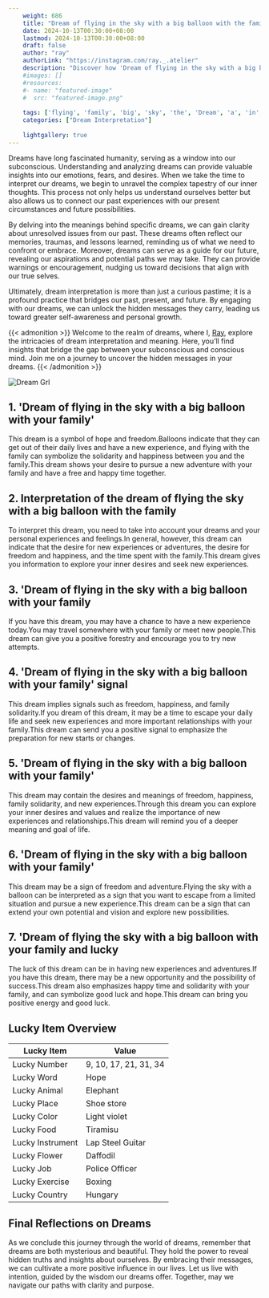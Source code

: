 ```yaml
---
    weight: 686
    title: "Dream of flying in the sky with a big balloon with the family"  # Assuming 'title' column exists
    date: 2024-10-13T00:30:00+08:00
    lastmod: 2024-10-13T00:30:00+08:00
    draft: false
    author: "ray"
    authorLink: "https://instagram.com/ray._.atelier"
    description: "Discover how 'Dream of flying in the sky with a big balloon with the family' can interpret your future and uncover its significant meanings in your life."
    #images: []
    #resources:
    #- name: "featured-image"
    #  src: "featured-image.png"
    
    tags: ['flying', 'family', 'big', 'sky', 'the', 'Dream', 'a', 'in', 'of', 'with', 'balloon']
    categories: ["Dream Interpretation"]
    
    lightgallery: true
---
```

    
Dreams have long fascinated humanity, serving as a window into our subconscious. Understanding and analyzing dreams can provide valuable insights into our emotions, fears, and desires. When we take the time to interpret our dreams, we begin to unravel the complex tapestry of our inner thoughts. This process not only helps us understand ourselves better but also allows us to connect our past experiences with our present circumstances and future possibilities.

By delving into the meanings behind specific dreams, we can gain clarity about unresolved issues from our past. These dreams often reflect our memories, traumas, and lessons learned, reminding us of what we need to confront or embrace. Moreover, dreams can serve as a guide for our future, revealing our aspirations and potential paths we may take. They can provide warnings or encouragement, nudging us toward decisions that align with our true selves.

Ultimately, dream interpretation is more than just a curious pastime; it is a profound practice that bridges our past, present, and future. By engaging with our dreams, we can unlock the hidden messages they carry, leading us toward greater self-awareness and personal growth.

{{< admonition >}}
Welcome to the realm of dreams, where I, [Ray](https://instagram.com/ray._.atelier), explore the intricacies of dream interpretation and meaning. Here, you’ll find insights that bridge the gap between your subconscious and conscious mind. Join me on a journey to uncover the hidden messages in your dreams.
{{< /admonition >}}

![Dream Grl](https://cdn.pixabay.com/photo/2017/11/02/03/35/gothic-2910057_1280.jpg "Dream Grl")

## 1. 'Dream of flying in the sky with a big balloon with your family'
This dream is a symbol of hope and freedom.Balloons indicate that they can get out of their daily lives and have a new experience, and flying with the family can symbolize the solidarity and happiness between you and the family.This dream shows your desire to pursue a new adventure with your family and have a free and happy time together.

## 2. Interpretation of the dream of flying the sky with a big balloon with the family
To interpret this dream, you need to take into account your dreams and your personal experiences and feelings.In general, however, this dream can indicate that the desire for new experiences or adventures, the desire for freedom and happiness, and the time spent with the family.This dream gives you information to explore your inner desires and seek new experiences.

## 3. 'Dream of flying in the sky with a big balloon with your family
If you have this dream, you may have a chance to have a new experience today.You may travel somewhere with your family or meet new people.This dream can give you a positive forestry and encourage you to try new attempts.

## 4. 'Dream of flying in the sky with a big balloon with your family' signal
This dream implies signals such as freedom, happiness, and family solidarity.If you dream of this dream, it may be a time to escape your daily life and seek new experiences and more important relationships with your family.This dream can send you a positive signal to emphasize the preparation for new starts or changes.

## 5. 'Dream of flying in the sky with a big balloon with your family'
This dream may contain the desires and meanings of freedom, happiness, family solidarity, and new experiences.Through this dream you can explore your inner desires and values and realize the importance of new experiences and relationships.This dream will remind you of a deeper meaning and goal of life.

## 6. 'Dream of flying in the sky with a big balloon with your family'
This dream may be a sign of freedom and adventure.Flying the sky with a balloon can be interpreted as a sign that you want to escape from a limited situation and pursue a new experience.This dream can be a sign that can extend your own potential and vision and explore new possibilities.

## 7. 'Dream of flying the sky with a big balloon with your family and lucky
The luck of this dream can be in having new experiences and adventures.If you have this dream, there may be a new opportunity and the possibility of success.This dream also emphasizes happy time and solidarity with your family, and can symbolize good luck and hope.This dream can bring you positive energy and good luck.

## Lucky Item Overview
| Lucky Item          | Value              |
|---------------|--------------------|
| Lucky Number        | 9, 10, 17, 21, 31, 34  |
| Lucky Word          | Hope |
| Lucky Animal        | Elephant |
| Lucky Place         | Shoe store     |
| Lucky Color         | Light violet     |
| Lucky Food          | Tiramisu      |
| Lucky Instrument    | Lap Steel Guitar |
| Lucky Flower        | Daffodil    |
| Lucky Job           | Police Officer       |
| Lucky Exercise      | Boxing  |
| Lucky Country       | Hungary    |


##  Final Reflections on Dreams

As we conclude this journey through the world of dreams, remember that dreams are both mysterious and beautiful. They hold the power to reveal hidden truths and insights about ourselves. By embracing their messages, we can cultivate a more positive influence in our lives. Let us live with intention, guided by the wisdom our dreams offer. Together, may we navigate our paths with clarity and purpose.
